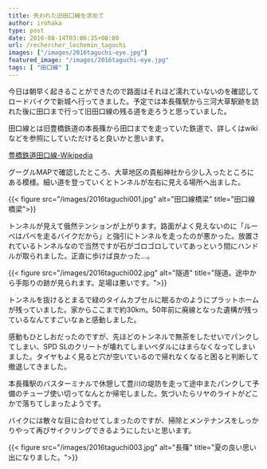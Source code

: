 ```yaml
---
title: 失われた旧田口線を求めて
author: irohaka
type: post
date: 2016-08-14T03:06:35+00:00
url: /rechercher_lechemin_taguchi
images: ["/images/2016taguchi-eye.jpg"]
featured_image: "/images/2016taguchi-eye.jpg"
tags: [ "田口線" ]
---
```


今日は朝早く起きることができたので路面はそれほど濡れていないのを確認してロードバイクで新城へ行ってきました。予定では本長篠駅から三河大草駅跡を訪れた後に田口まで行って旧田口線の残る道を走ろうと思っていました。
  
田口線とは旧豊橋鉄道の本長篠から田口までを走っていた鉄道で、詳しくはwikiなどを参照にしていただけると良いかと思います。
  
[豊橋鉄道田口線-Wikipedia](https://ja.wikipedia.org/wiki/%E8%B1%8A%E6%A9%8B%E9%89%84%E9%81%93%E7%94%B0%E5%8F%A3%E7%B7%9A)

  
グーグルMAPで確認したところ、大草地区の貴船神社から少し入ったところにある模様。細い道を登っていくとトンネルが左右に見える場所へ出ました。

{{< figure src="/images/2016taguchi001.jpg" alt="田口線橋梁" title="田口線橋梁">}}
 

トンネルが見えて俄然テンションが上がります。路面がよく見えないのに「ルーベはパベを走るバイクだから」と強引にトンネルを走ったのが悪かった。放置されているトンネルなので当然ですが石がゴロゴロしていてあっという間にハンドルが取られました。正直に歩けば良かった…。

{{< figure src="/images/2016taguchi002.jpg" alt="隧道" title="隧道。途中から手彫りの跡が見られます。足場は悪いです。">}}

トンネルを抜けるとまるで緑のタイムカプセルに眠るかのようにプラットホームが残っていました。家からここまで約30km。50年前に廃線となった遺構が残っているなんてすごいなぁと感動しました。

感動もひとしおだったのですが、先ほどのトンネルで無茶をしたせいでパンクしてしまい、SPD SLのクリートが壊れてしまいペダルにはまらなくなってしまいました。タイヤもよく見ると穴が空いているので帰れなくなると困ると判断して撤退してきました。

本長篠駅のバスターミナルで休憩して豊川の堤防を走って途中またパンクして予備のチューブ使い切ってなんとか帰宅しました。気づいたらリヤのライトがどこかで落ちてしまったようです。

バイクには散々な目に合わせてしまったのですが、掃除とメンテナンスをしっかりやって再びサイクリングできるようにしたいと思います。

{{< figure src="/images/2016taguchi003.jpg" alt="長篠" title="夏の良い思い出になりました。">}}
